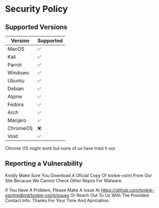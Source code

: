 # Security Policy

## Supported Versions



| Version | Supported          |
| ------- | ------------------ |
| MacOS   | :white_check_mark: |
| Kali    | :white_check_mark: |
| Parrot  | :white_check_mark: |
| Windows | :white_check_mark: |
| Ubuntu  | :white_check_mark: |
| Debian  | :white_check_mark: |
| Alpine  | :white_check_mark: |
| Fedora  | :white_check_mark: |
| Arch    | :white_check_mark: |
| Manjaro | :white_check_mark: |
| ChromeOS| :x:                |
| Void    | :white_check_mark: |

Chrome OS might work but none of us
have tried it out. 


## Reporting a Vulnerability
Kindly Make Sure You Download A Oficial Copy Of tookie-osint From Our Site Because We Cannot Check Other Repos For Malware.

If You Have A Problem, Please Make A Issue At https://github.com/tookie-osintredbird/tookie-osint/issues Or Reach Out To Us With The Provided Contact Info.
Thanks For Your Time And Apriciation.
